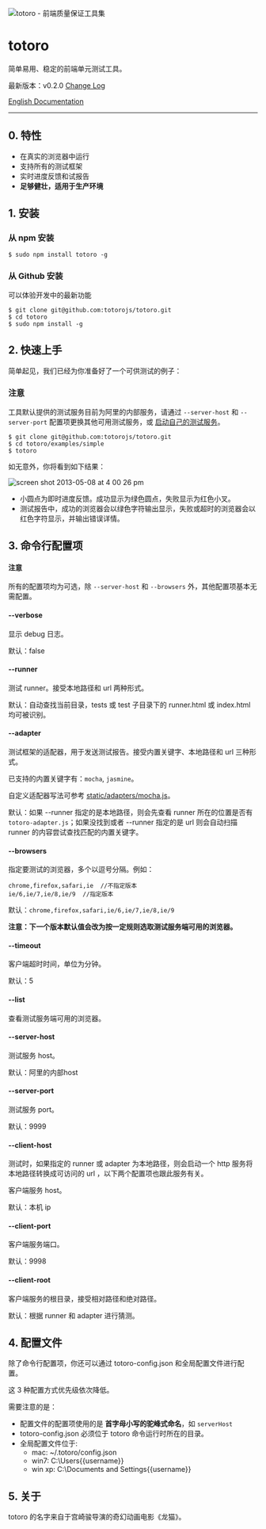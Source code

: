 ![totoro - 前端质量保证工具集](https://f.cloud.github.com/assets/340282/401517/4563cedc-a8dd-11e2-814d-36494351adfa.jpg)

# totoro

简单易用、稳定的前端单元测试工具。

最新版本：v0.2.0 [Change Log](https://github.com/totorojs/totoro/wiki/change-log)

[English Documentation](README.en.md)

---

## 0. 特性

- 在真实的浏览器中运行
- 支持所有的测试框架
- 实时进度反馈和试报告
- **足够健壮，适用于生产环境**

## 1. 安装

### 从 npm 安装

    $ sudo npm install totoro -g

### 从 Github 安装

可以体验开发中的最新功能

    $ git clone git@github.com:totorojs/totoro.git
    $ cd totoro
    $ sudo npm install -g

## 2. 快速上手

简单起见，我们已经为你准备好了一个可供测试的例子：

### 注意

工具默认提供的测试服务目前为阿里的内部服务，请通过 `--server-host` 和 `--server-port` 配置项更换其他可用测试服务，或 [启动自己的测试服务](https://github.com/totorojs/totoro-server)。

    $ git clone git@github.com:totorojs/totoro.git
    $ cd totoro/examples/simple
    $ totoro

如无意外，你将看到如下结果：

![screen shot 2013-05-08 at 4 00 26 pm](https://f.cloud.github.com/assets/340282/476620/b326ddb6-b7c3-11e2-94b7-4828df877218.png)

- 小圆点为即时进度反馈。成功显示为绿色圆点，失败显示为红色小叉。
- 测试报告中，成功的浏览器会以绿色字符输出显示，失败或超时的浏览器会以红色字符显示，并输出错误详情。


## 3. 命令行配置项


#### 注意

所有的配置项均为可选，除 `--server-host` 和 `--browsers` 外，其他配置项基本无需配置。

#### --verbose

显示 debug 日志。

默认：false

#### --runner

测试 runner。接受本地路径和 url 两种形式。

默认：自动查找当前目录，tests 或 test 子目录下的 runner.html 或 index.html 均可被识别。

#### --adapter

测试框架的适配器，用于发送测试报告。接受内置关键字、本地路径和 url 三种形式。

已支持的内置关键字有：`mocha`, `jasmine`。

自定义适配器写法可参考 [static/adapters/mocha.js](https://github.com/totorojs/totoro/blob/master/static/adapters/mocha.js)。

默认：如果 --runner 指定的是本地路径，则会先查看 runner 所在的位置是否有 `totoro-adapter.js`；如果没找到或者 --runner 指定的是 url 则会自动扫描 runner 的内容尝试查找匹配的内置关键字。

#### --browsers

指定要测试的浏览器，多个以逗号分隔。例如：

    chrome,firefox,safari,ie  //不指定版本
    ie/6,ie/7,ie/8,ie/9  //指定版本
    
默认：`chrome,firefox,safari,ie/6,ie/7,ie/8,ie/9`

**注意：下一个版本默认值会改为按一定规则选取测试服务端可用的浏览器。**

#### --timeout

客户端超时时间，单位为分钟。

默认：5

#### --list

查看测试服务端可用的浏览器。

#### --server-host

测试服务 host。

默认：阿里的内部host

#### --server-port

测试服务 port。

默认：9999

#### --client-host

测试时，如果指定的 runner 或 adapter 为本地路径，则会启动一个 http 服务将本地路径转换成可访问的 url ，以下两个配置项也跟此服务有关。

客户端服务 host。

默认：本机 ip

#### --client-port

客户端服务端口。

默认：9998

#### --client-root

客户端服务的根目录，接受相对路径和绝对路径。

默认：根据 runner 和 adapter 进行猜测。


## 4. 配置文件

除了命令行配置项，你还可以通过 totoro-config.json 和全局配置文件进行配置。

这 3 种配置方式优先级依次降低。

需要注意的是：

- 配置文件的配置项使用的是 **首字母小写的驼峰式命名**，如 `serverHost`
- totoro-config.json 必须位于 totoro 命令运行时所在的目录。
- 全局配置文件位于:
    - mac: ~/.totoro/config.json
    - win7: C:\Users\{{username}}
    - win xp: C:\Documents and Settings\{{username}}

## 5. 关于

totoro 的名字来自于宫崎骏导演的奇幻动画电影《龙猫》。
